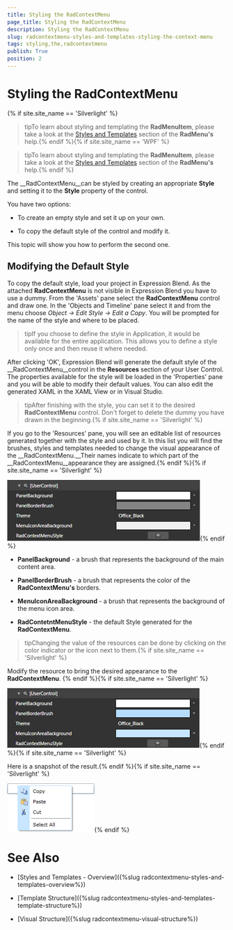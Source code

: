```yaml
---
title: Styling the RadContextMenu
page_title: Styling the RadContextMenu
description: Styling the RadContextMenu
slug: radcontextmenu-styles-and-templates-styling-the-context-menu
tags: styling,the,radcontextmenu
publish: True
position: 2
---
```


# Styling the RadContextMenu

{% if site.site_name == 'Silverlight' %}

>tipTo learn about styling and templating the __RadMenuItem__, please take a look at the [Styles and Templates](http://www.telerik.com/help/silverlight/radmenu-styles-and-templates-overview.html) section of the __RadMenu's__ help.{% endif %}{% if site.site_name == 'WPF' %}

>tipTo learn about styling and templating the __RadMenuItem__, please take a look at the [Styles and Templates](http://www.telerik.com/help/wpf/radmenu-styles-and-templates-overview.html) section of the __RadMenu's__ help.{% endif %}

The __RadContextMenu__can be styled by creating an appropriate __Style__ and setting it to the __Style__ property of the control. 

You have two options:

* To create an empty style and set it up on your own.

* To copy the default style of the control and modify it.

This topic will show you how to perform the second one.

## Modifying the Default Style

To copy the default style, load your project in Expression Blend. As the attached __RadContextMenu__ is not visible in Expression Blend you have to use a dummy. From the 'Assets' pane select the __RadContextMenu__ control and draw one. In the 'Objects and Timeline' pane select it and from the menu choose *Object -> Edit Style -> Edit a Copy*. You will be prompted for the name of the style and where to be placed.

>tipIf you choose to define the style in Application, it would be available for the entire application. This allows you to define a style only once and then reuse it where needed.

After clicking 'OK', Expression Blend will generate the default style of the __RadContextMenu__control in the __Resources__ section of your User Control. The properties available for the style will be loaded in the 'Properties' pane and you will be able to modify their default values. You can also edit the generated XAML in the XAML View or in Visual Studio.

>tipAfter finishing with the style, you can set it to the desired __RadContextMenu__ control. Don't forget to delete the dummy you have drawn in the beginning.{% if site.site_name == 'Silverlight' %}

If you go to the 'Resources' pane, you will see an editable list of resources generated together with the style and used by it. In this list you will find the brushes, styles and templates needed to change the visual appearance of the __RadContextMenu.__Their names indicate to which part of the __RadContextMenu__appearance they are assigned.{% endif %}{% if site.site_name == 'Silverlight' %}

![](images/RadContextMenu_Styling_RadContextMenu_01.png){% endif %}

* __PanelBackground__ - a brush that represents the background of the main content area.

* __PanelBorderBrush__ - a brush that represents the color of the __RadContextMenu's__ borders.

* __MenuIconAreaBackground__ - a brush that represents the background of the menu icon area.

* __RadContetntMenuStyle__ - the default Style generated for the __RadContextMenu__.

>tipChanging the value of the resources can be done by clicking on the color indicator or the icon next to them.{% if site.site_name == 'Silverlight' %}

Modify the resource to bring the desired appearance to the __RadContextMenu__. {% endif %}{% if site.site_name == 'Silverlight' %}

![](images/RadContextMenu_Styling_RadContextMenu_02.png){% endif %}{% if site.site_name == 'Silverlight' %}

Here is a snapshot of the result.{% endif %}{% if site.site_name == 'Silverlight' %}

![](images/RadContextMenu_Styling_RadContextMenu_03.png){% endif %}

# See Also

 * [Styles and Templates - Overview]({%slug radcontextmenu-styles-and-templates-overview%})

 * [Template Structure]({%slug radcontextmenu-styles-and-templates-template-structure%})

 * [Visual Structure]({%slug radcontextmenu-visual-structure%})
